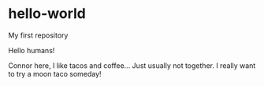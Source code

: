 # hello-world
My first repository

Hello humans!

Connor here, I like tacos and coffee... Just usually not together.
I really want to try a moon taco someday!

